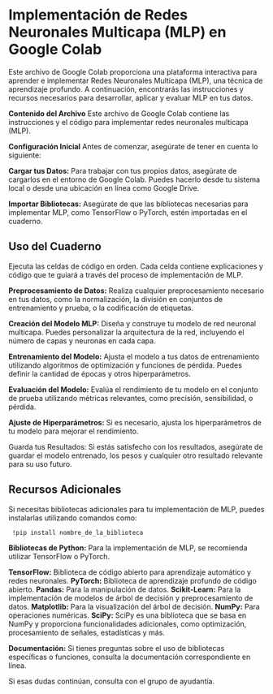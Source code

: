 # Implementación de Redes Neuronales Multicapa (MLP) en Google Colab
Este archivo de Google Colab proporciona una plataforma interactiva para aprender e implementar Redes Neuronales Multicapa (MLP), una técnica de aprendizaje profundo. A continuación, encontrarás las instrucciones y recursos necesarios para desarrollar, aplicar y evaluar MLP en tus datos.

**Contenido del Archivo**
Este archivo de Google Colab contiene las instrucciones y el código para implementar redes neuronales multicapa (MLP).

**Configuración Inicial**
Antes de comenzar, asegúrate de tener en cuenta lo siguiente:

**Cargar tus Datos:** Para trabajar con tus propios datos, asegúrate de cargarlos en el entorno de Google Colab. Puedes hacerlo desde tu sistema local o desde una ubicación en línea como Google Drive.

**Importar Bibliotecas:** Asegúrate de que las bibliotecas necesarias para implementar MLP, como TensorFlow o PyTorch, estén importadas en el cuaderno.

## Uso del Cuaderno
Ejecuta las celdas de código en orden. Cada celda contiene explicaciones y código que te guiará a través del proceso de implementación de MLP.

**Preprocesamiento de Datos:** Realiza cualquier preprocesamiento necesario en tus datos, como la normalización, la división en conjuntos de entrenamiento y prueba, o la codificación de etiquetas.

**Creación del Modelo MLP:** Diseña y construye tu modelo de red neuronal multicapa. Puedes personalizar la arquitectura de la red, incluyendo el número de capas y neuronas en cada capa.

**Entrenamiento del Modelo:** Ajusta el modelo a tus datos de entrenamiento utilizando algoritmos de optimización y funciones de pérdida. Puedes definir la cantidad de épocas y otros hiperparámetros.

**Evaluación del Modelo:** Evalúa el rendimiento de tu modelo en el conjunto de prueba utilizando métricas relevantes, como precisión, sensibilidad, o pérdida.

**Ajuste de Hiperparámetros:** Si es necesario, ajusta los hiperparámetros de tu modelo para mejorar el rendimiento.

Guarda tus Resultados: Si estás satisfecho con los resultados, asegúrate de guardar el modelo entrenado, los pesos y cualquier otro resultado relevante para su uso futuro.

## Recursos Adicionales
Si necesitas bibliotecas adicionales para tu implementación de MLP, puedes instalarlas utilizando comandos como:

` !pip install nombre_de_la_biblioteca`

**Bibliotecas de Python:** Para la implementación de MLP, se recomienda utilizar TensorFlow o PyTorch.

**TensorFlow:** Biblioteca de código abierto para aprendizaje automático y redes neuronales.
**PyTorch:** Biblioteca de aprendizaje profundo de código abierto.
**Pandas:** Para la manipulación de datos.
**Scikit-Learn:** Para la implementación de modelos de árbol de decisión y preprocesamiento de datos.
**Matplotlib:** Para la visualización del árbol de decisión.
**NumPy:** Para operaciones numéricas.
**SciPy:** SciPy es una biblioteca que se basa en NumPy y proporciona funcionalidades adicionales, como optimización, procesamiento de señales, estadísticas y más.

**Documentación:** Si tienes preguntas sobre el uso de bibliotecas específicas o funciones, consulta la documentación correspondiente en línea.

Si esas dudas continúan, consulta con el grupo de ayudantía.



